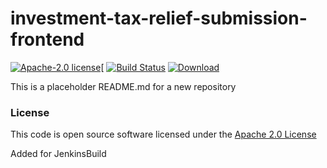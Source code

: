 # investment-tax-relief-submission-frontend

[![Apache-2.0 license](http://img.shields.io/badge/license-Apache-brightgreen.svg)](http://www.apache.org/licenses/LICENSE-2.0.html)[
[![Build Status](https://travis-ci.org/hmrc/investment-tax-relief-submission-frontend.svg?branch=master)](https://travis-ci.org/hmrc/investment-tax-relief-submission-frontend) [ ![Download](https://api.bintray.com/packages/hmrc/releases/investment-tax-relief-submission-frontend/images/download.svg) ](https://bintray.com/hmrc/releases/investment-tax-relief-submission-frontend/_latestVersion)

This is a placeholder README.md for a new repository

### License

This code is open source software licensed under the [Apache 2.0 License]("http://www.apache.org/licenses/LICENSE-2.0.html")

Added for JenkinsBuild


